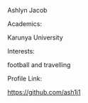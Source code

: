 

Ashlyn Jacob

Academics:

Karunya University

Interests:

football and travelling

Profile Link:

https://github.com/ash1j1
